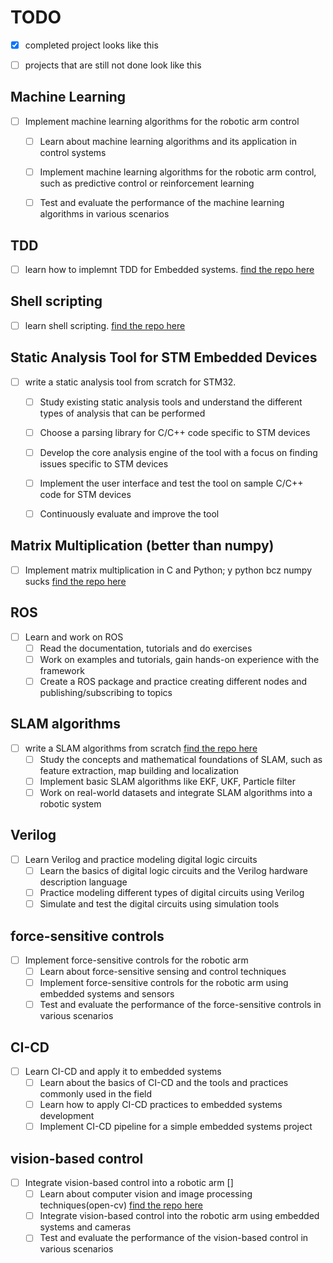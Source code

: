 # TODO

- [x] completed project looks like this
- [ ] projects that are still not done look like this


## Machine Learning
- [ ] Implement machine learning algorithms for the robotic arm control
    - [ ] Learn about machine learning algorithms and its application in control systems
    - [ ] Implement machine learning algorithms for the robotic arm control, such as predictive control or reinforcement learning
    - [ ] Test and evaluate the performance of the machine learning algorithms in various scenarios


## TDD
- [ ] learn how to implemnt TDD for Embedded systems. [find the repo here](https://github.com/segin-GH/TDD-4-Embedded)

## Shell scripting
- [ ] learn shell scripting. [find the repo here](https://github.com/segin-GH/Shell-Script)

## Static Analysis Tool for STM Embedded Devices
- [ ] write a static analysis tool from scratch for STM32.
    - [ ] Study existing static analysis tools and understand the different types of analysis that can be performed
    - [ ] Choose a parsing library for C/C++ code specific to STM devices 
    - [ ] Develop the core analysis engine of the tool with a focus on finding issues specific to STM devices
    - [ ] Implement the user interface and test the tool on sample C/C++ code for STM devices
    - [ ] Continuously evaluate and improve the tool 


## Matrix Multiplication (better than numpy)
- [ ] Implement matrix multiplication in C and Python; y python bcz numpy sucks  [find the repo here](https://github.com/segin-GH/Matrix-multiplication)


## ROS
- [ ] Learn and work on ROS
    - [ ] Read the documentation, tutorials and do exercises
    - [ ] Work on examples and tutorials, gain hands-on experience with the framework
    - [ ] Create a ROS package and practice creating different nodes and publishing/subscribing to topics

## SLAM algorithms
- [ ] write a SLAM algorithms from scratch [find the repo here](https://github.com/segin-GH/SLAM)
    - [ ] Study the concepts and mathematical foundations of SLAM, such as feature extraction, map building and localization
    - [ ] Implement basic SLAM algorithms like EKF, UKF, Particle filter
    - [ ] Work on real-world datasets and integrate SLAM algorithms into a robotic system
    
## Verilog
- [ ] Learn Verilog and practice modeling digital logic circuits
    - [ ] Learn the basics of digital logic circuits and the Verilog hardware description language
    - [ ] Practice modeling different types of digital circuits using Verilog
    - [ ] Simulate and test the digital circuits using simulation tools

## force-sensitive controls
- [ ] Implement force-sensitive controls for the robotic arm
    - [ ] Learn about force-sensitive sensing and control techniques
    - [ ] Implement force-sensitive controls for the robotic arm using embedded systems and sensors
    - [ ] Test and evaluate the performance of the force-sensitive controls in various scenarios

## CI-CD
- [ ] Learn CI-CD and apply it to embedded systems
    - [ ] Learn about the basics of CI-CD and the tools and practices commonly used in the field
    - [ ] Learn how to apply CI-CD practices to embedded systems development
    - [ ] Implement CI-CD pipeline for a simple embedded systems project

## vision-based control
- [ ] Integrate vision-based control into a robotic arm []
    - [ ] Learn about computer vision and image processing techniques(open-cv) [find the repo here](https://github.com/segin-GH/opencv-)
    - [ ] Integrate vision-based control into the robotic arm using embedded systems and cameras
    - [ ] Test and evaluate the performance of the vision-based control in various scenarios
